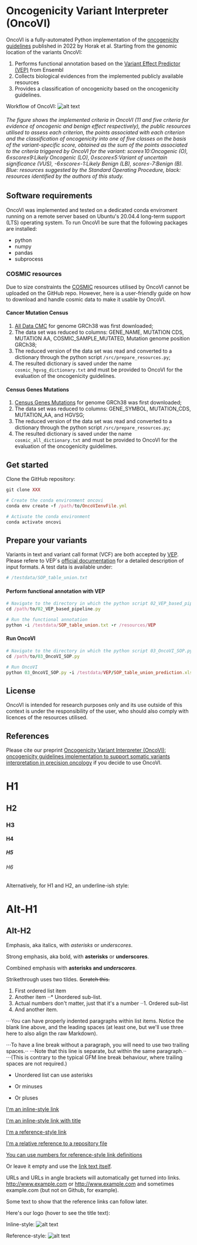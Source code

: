 # Oncogenicity Variant Interpreter (OncoVI)
OncoVI is a fully-automated Python implementation of the [oncogenicity guidelines](https://pubmed.ncbi.nlm.nih.gov/35101336/) published in 2022 by Horak et al. 
Starting from the genomic location of the variants OncoVI:
1. Performs functional annotation based on the [Variant Effect Predictor (VEP)](https://www.ensembl.org/info/docs/tools/vep/index.html) from Ensembl 
2. Collects biological evidences from the implemented publicly available resources
3. Provides a classification of oncogenicity based on the oncogenicity guidelines.

Workflow of OncoVI: 
![alt text][logo]

[logo]: https://github.com/MGCarta/oncovi/blob/main/figures/Figure1.PNG "Logo Title Text 2"

###### The figure shows the implemented criteria in OncoVI (11 and five criteria for evidence of oncogenic and benign effect respectively), the public resources utilised to assess each criterion, the points associated with each criterion and the classification of oncogenicity into one of five classes on the basis of the variant-specific score, obtained as the sum of the points associated to the criteria triggered by OncoVI for the variant: score≥10:Oncogenic (O), 6≤score≤9:Likely Oncogenic (LO), 0≤score≤5:Variant of uncertain significance (VUS), -6≤score≤-1:Likely Benign (LB), score≤-7:Benign (B). Blue: resources suggested by the Standard Operating Procedure, black: resources identified by the authors of this study.

## Software requirements
OncoVI was implemented and tested on a dedicated conda enviroment running on a remote server based on Ubuntu's 20.04.4 long-term support (LTS) operating system. To run OncoVI be sure that the following packages are installed:

* python
* numpy
* pandas
* subprocess

### COSMIC resources
Due to size constraints the [COSMIC](https://cancer.sanger.ac.uk/cosmic/download/cosmic) resources utilised by OncoVI cannot be uploaded on the GitHub repo. However, here is a user-friendly guide on how to download and handle cosmic data to make it usable by OncoVI.

#### Cancer Mutation Census 

1. [All Data CMC](https://cancer.sanger.ac.uk/cosmic/download/cancer-mutation-census/v100/alldata-cmc) for genome GRCh38 was first downloaded;
2. The data set was reduced to columns: GENE_NAME, MUTATION CDS, MUTATION AA, COSMIC_SAMPLE_MUTATED, Mutation genome position GRCh38;
3. The reduced version of the data set was read and converted to a dictionary through the python script ``` /src/prepare_resources.py ```;
4. The resulted dictionary is saved under the name ```cosmic_hgvsg_dictionary.txt``` and must be provided to OncoVI for the evaluation of the oncogenicity guidelines.

#### Census Genes Mutations 

1. [Census Genes Mutations](https://cancer.sanger.ac.uk/cosmic/download/cosmic/v100/mutantcensus) for genome GRCh38 was first downloaded;
2. The data set was reduced to columns: GENE_SYMBOL, MUTATION_CDS, MUTATION_AA, and HGVSG;
3. The reduced version of the data set was read and converted to a dictionary through the python script ``` /src/prepare_resources.py ```;
4. The resulted dictionary is saved under the name ```cosmic_all_dictionary.txt``` and must be provided to OncoVI for the evaluation of the oncogenicity guidelimes. 


## Get started
Clone the GitHub repository:
```rb
git clone XXX

# Create the conda environment oncovi
conda env create -f /path/to/OncoVIenvFile.yml

# Activate the conda environment
conda activate oncovi
```

## Prepare your variants
Variants in text and variant call format (VCF) are both accepted by [VEP](https://www.ensembl.org/info/docs/tools/vep/index.html). Please refere to VEP´s [official documentation](https://www.ensembl.org/info/docs/tools/vep/vep_formats.html#input) for a detailed description of input formats.
A test data is available under:

```rb
# /testdata/SOP_table_union.txt
```

#### Perform functional annotation with VEP

```rb
# Navigate to the directory in which the python script 02_VEP_based_pipeline.py is located
cd /path/to/02_VEP_based_pipeline.py

# Run the functional annotation
python -i /testdata/SOP_table_union.txt -r /resources/VEP
```

#### Run OncoVI

```rb
# Navigate to the directory in which the python script 03_OncoVI_SOP.py is located
cd /path/to/03_OncoVI_SOP.py

# Run OncoVI
python 03_OncoVI_SOP.py -i /testdata/VEP/SOP_table_union_prediction.xlsx -r /resources/OncoVI
```


## License
OncoVI is intended for research purposes only and its use outside of this context is under the responsibility of the user, who should also comply with licences of the resources utilised.

## References
Please cite our preprint [Oncogenicity Variant Interpreter (OncoVI): oncogenicity guidelines implementation to support somatic variants interpretation in precision oncology](https://www.medrxiv.org/content/10.1101/2024.10.10.24315072v1) if you decide to use OncoVI.


# H1
## H2
### H3
#### H4
##### H5
###### H6

Alternatively, for H1 and H2, an underline-ish style:

Alt-H1
======

Alt-H2
------

Emphasis, aka italics, with *asterisks* or _underscores_.

Strong emphasis, aka bold, with **asterisks** or __underscores__.

Combined emphasis with **asterisks and _underscores_**.

Strikethrough uses two tildes. ~~Scratch this.~~

1. First ordered list item
2. Another item
⋅⋅* Unordered sub-list. 
1. Actual numbers don't matter, just that it's a number
⋅⋅1. Ordered sub-list
4. And another item.

⋅⋅⋅You can have properly indented paragraphs within list items. Notice the blank line above, and the leading spaces (at least one, but we'll use three here to also align the raw Markdown).

⋅⋅⋅To have a line break without a paragraph, you will need to use two trailing spaces.⋅⋅
⋅⋅⋅Note that this line is separate, but within the same paragraph.⋅⋅
⋅⋅⋅(This is contrary to the typical GFM line break behaviour, where trailing spaces are not required.)

* Unordered list can use asterisks
- Or minuses
+ Or pluses

[I'm an inline-style link](https://www.google.com)

[I'm an inline-style link with title](https://www.google.com "Google's Homepage")

[I'm a reference-style link][Arbitrary case-insensitive reference text]

[I'm a relative reference to a repository file](../blob/master/LICENSE)

[You can use numbers for reference-style link definitions][1]

Or leave it empty and use the [link text itself].

URLs and URLs in angle brackets will automatically get turned into links. 
http://www.example.com or <http://www.example.com> and sometimes 
example.com (but not on Github, for example).

Some text to show that the reference links can follow later.

Here's our logo (hover to see the title text):

Inline-style: 
![alt text](https://github.com/adam-p/markdown-here/raw/master/src/common/images/icon48.png "Logo Title Text 1")

Reference-style: 
![alt text][logo]

[logo]: https://github.com/adam-p/markdown-here/raw/master/src/common/images/icon48.png "Logo Title Text 2"

[arbitrary case-insensitive reference text]: https://www.mozilla.org
[1]: http://slashdot.org
[link text itself]: http://www.reddit.com
